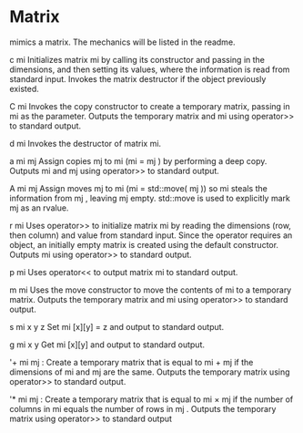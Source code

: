 # Matrix

mimics a matrix. The mechanics will be listed in the readme.


c mi Initializes matrix mi by calling its constructor and passing in the dimensions, and then setting its values, where the information is read from standard input. Invokes the matrix destructor if the object previously existed. 

C mi Invokes the copy constructor to create a temporary matrix, passing in mi as the parameter. Outputs the temporary matrix and mi using operator>> to standard output. 

d mi Invokes the destructor of matrix mi.

a mi mj Assign copies mj to mi (mi = mj ) by performing a deep copy. Outputs mi and mj using operator>> to standard output.

A mi mj Assign moves mj to mi (mi = std::move( mj )) so mi steals the information from mj , leaving mj empty. std::move is used to explicitly mark mj as an rvalue.

r mi Uses operator>> to initialize matrix mi by reading the dimensions (row, then column) and value from standard input. Since the operator requires an object, an initially empty matrix is created using the default constructor. Outputs mi using operator>> to standard output.

p mi Uses operator<< to output matrix mi to standard output.

m mi Uses the move constructor to move the contents of mi to a temporary matrix. Outputs the temporary matrix and mi using operator>> to standard output. 

s mi x y z Set mi [x][y] = z and output to standard output. 

g mi x y Get mi [x][y] and output to standard output.

'+ mi mj : Create a temporary matrix that is equal to mi + mj if the dimensions of mi and mj are the same. Outputs the temporary matrix using operator>> to standard output.

'* mi mj : Create a temporary matrix that is equal to mi × mj if the number of columns in mi equals the number of rows in mj . Outputs the temporary matrix using operator>> to standard output
